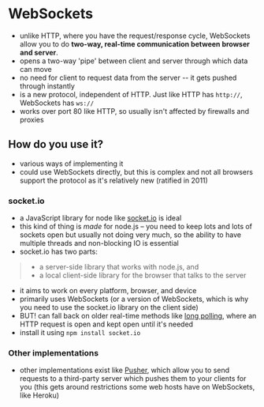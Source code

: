 # WebSockets
* unlike HTTP, where you have the request/response cycle, WebSockets allow you to do **two-way, real-time communication between browser and server**.
* opens a two-way 'pipe' between client and server through which data can move
* no need for client to request data from the server -- it gets pushed through instantly
* is a new protocol, independent of HTTP. Just like HTTP has `http://`, WebSockets has `ws://`
* works over port 80 like HTTP, so usually isn't affected by firewalls and proxies

## How do you use it?
* various ways of implementing it
* could use WebSockets directly, but this is complex and not all browsers support the protocol as it's relatively new (ratified in 2011)

### socket.io
* a JavaScript library for node like [socket.io](http://socket.io) is ideal
* this kind of thing is *made* for node.js – you need to keep lots and lots of sockets open but usually not doing very much, so the ability to have multiple threads and non-blocking IO is essential
* socket.io has two parts:

> * a server-side library that works with node.js, and
> * a local client-side library for the browser that talks to the server

* it aims to work on every platform, browser, and device
* primarily uses WebSockets (or a version of WebSockets, which is why you need to use the socket.io library on the client side)
* BUT! can fall back on older real-time methods like [long polling](http://en.wikipedia.org/wiki/Comet_(programming)#Ajax_with_long_polling), where an HTTP request is open and kept open until it's needed
* install it using `npm install socket.io`

### Other implementations
* other implementations exist like [Pusher](http://pusher.com), which allow you to send requests to a third-party server which pushes them to your clients for you (this gets around restrictions some web hosts have on WebSockets, like Heroku)





